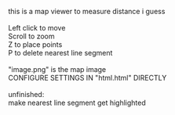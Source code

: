 this is a map viewer to measure distance i guess
<br>
<br>
Left click to move
<br>
Scroll to zoom
<br>
Z to place points
<br>
P to delete nearest line segment
<br>
<br>
"image.png" is the map image
<br>
CONFIGURE SETTINGS IN "html.html" DIRECTLY
<br>
<br>
unfinished:
<br>
make nearest line segment get highlighted
